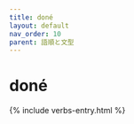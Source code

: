 ```yaml
---
title: doné
layout: default
nav_order: 10
parent: 語順と文型
---
```

# doné

{% include verbs-entry.html %}
